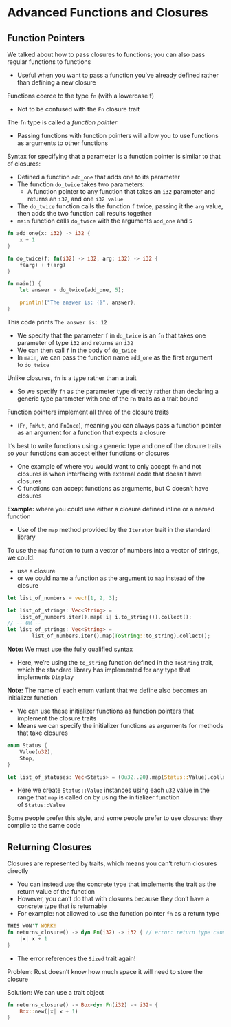 # Advanced Functions and Closures

## Function Pointers

We talked about how to pass closures to functions; you can also pass regular functions to functions

- Useful when you want to pass a function you’ve already defined rather than defining a new closure

Functions coerce to the type `fn` (with a lowercase f) 

- Not to be confused with the `Fn` closure trait

The `fn` type is called a *function pointer*

- Passing functions with function pointers will allow you to use functions as arguments to other functions

Syntax for specifying that a parameter is a function pointer is similar to that of closures:

- Defined a function `add_one` that adds one to its parameter
- The function `do_twice` takes two parameters:
    - A function pointer to any function that takes an `i32` parameter and returns an `i32`, and one `i32 value`
- The `do_twice` function calls the function `f` twice, passing it the `arg` value, then adds the two function call results together
- `main` function calls `do_twice` with the arguments `add_one` and `5`

```rust
fn add_one(x: i32) -> i32 {
    x + 1
}

fn do_twice(f: fn(i32) -> i32, arg: i32) -> i32 {
    f(arg) + f(arg)
}

fn main() {
    let answer = do_twice(add_one, 5);

    println!("The answer is: {}", answer);
}
```

This code prints `The answer is: 12`

- We specify that the parameter `f` in `do_twice` is an `fn` that takes one parameter of type `i32` and returns an `i32`
- We can then call `f` in the body of `do_twice`
- In `main`, we can pass the function name `add_one` as the first argument to `do_twice`

Unlike closures, `fn` is a type rather than a trait

- So we specify `fn` as the parameter type directly rather than declaring a generic type parameter with one of the `Fn` traits as a trait bound

Function pointers implement all three of the closure traits 

- (`Fn`, `FnMut`, and `FnOnce`), meaning you can always pass a function pointer as an argument for a function that expects a closure

It’s best to write functions using a generic type and one of the closure traits so your functions can accept either functions or closures

- One example of where you would want to only accept `fn` and not closures is when interfacing with external code that doesn’t have closures
- C functions can accept functions as arguments, but C doesn’t have closures

****************Example:**************** where you could use either a closure defined inline or a named function

- Use of the `map` method provided by the `Iterator` trait in the standard library

To use the `map` function to turn a vector of numbers into a vector of strings, we could:

- use a closure
- or we could name a function as the argument to `map` instead of the closure

```rust
let list_of_numbers = vec![1, 2, 3];

let list_of_strings: Vec<String> =
    list_of_numbers.iter().map(|i| i.to_string()).collect();
// -- OR --
let list_of_strings: Vec<String> =
        list_of_numbers.iter().map(ToString::to_string).collect();
```

**Note:** We must use the fully qualified syntax

- Here, we’re using the `to_string` function defined in the `ToString` trait, which the standard library has implemented for any type that implements `Display`

**Note:** The name of each enum variant that we define also becomes an initializer function

- We can use these initializer functions as function pointers that implement the closure traits
- Means we can specify the initializer functions as arguments for methods that take closures

```rust
enum Status {
    Value(u32),
    Stop,
}

let list_of_statuses: Vec<Status> = (0u32..20).map(Status::Value).collect();
```

- Here we create `Status::Value` instances using each `u32` value in the range that `map` is called on by using the initializer function of `Status::Value`

Some people prefer this style, and some people prefer to use closures: they compile to the same code

## Returning Closures

Closures are represented by traits, which means you can’t return closures directly

- You can instead use the concrete type that implements the trait as the return value of the function
- However, you can’t do that with closures because they don’t have a concrete type that is returnable
- For example: not allowed to use the function pointer `fn` as a return type

```rust
THIS WON'T WORK!
fn returns_closure() -> dyn Fn(i32) -> i32 { // error: return type cannot have an unboxed trait object
    |x| x + 1
}
```

- The error references the `Sized` trait again!

Problem: Rust doesn’t know how much space it will need to store the closure

Solution: We can use a trait object

```rust
fn returns_closure() -> Box<dyn Fn(i32) -> i32> {
    Box::new(|x| x + 1)
}
```